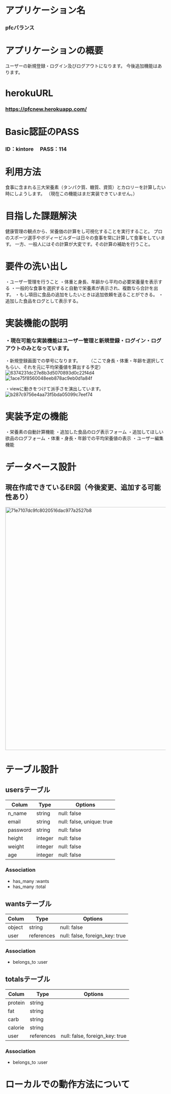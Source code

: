 # アプリケーション名
### pfcバランス

# アプリケーションの概要
ユーザーの新規登録・ログイン及びログアウトになります。
今後追加機能はあります。

# herokuURL
### https://pfcnew.herokuapp.com/ 

# Basic認証のPASS
### ID：kintore　 PASS：114

# 利用方法
食事に含まれる三大栄養素（タンパク質、糖質、資質）とカロリーを計算したい時にしようします。
（現在この機能はまだ実装できていません。）

# 目指した課題解決
健康管理の観点から、栄養価の計算をし可視化することを実行すること。
プロのスポーツ選手やボディービルダーは日々の食事を常に計算して食事をしています。
一方、一般人にはその計算が大変です。その計算の補助を行うこと。

# 要件の洗い出し
・ユーザー管理を行うこと
・体重と身長、年齢から平均の必要栄養量を表示する
・一般的な食事を選択すると自動で栄養素が表示され、複数なら合計を出す。
・もし項目に食品の追加をしたいときは追加依頼を送ることができる。
・追加した食品をログとして表示する。

# 実装機能の説明
### ・現在可能な実装機能はユーザー管理と新規登録・ログイン・ログアウトのみとなっています。
・新規登録画面での挙号になります。
　　（ここで身長・体重・年齢を選択してもらい、それを元に平均栄養値を算出する予定）
![6374231dc27e8b3d5070893d0c22f4d4](https://user-images.githubusercontent.com/83645227/123314867-0f990880-d566-11eb-9b45-ade3b6781f7a.gif)
![1ace75f8560048eeb878ac9eb0d1a84f](https://user-images.githubusercontent.com/83645227/123314906-17f14380-d566-11eb-9a53-5242074bfa3f.gif)


・viewに動きをつけて派手さを演出しています。
![b287c9756e4aa73f5bda05099c7eef74](https://user-images.githubusercontent.com/83645227/123314928-1de72480-d566-11eb-94f7-4964f0cf68a9.gif)


# 実装予定の機能
・栄養素の自動計算機能
・追加した食品のログ表示フォーム
・追加してほしい欲品のログフォーム
・体重・身長・年齢での平均栄養値の表示
・ユーザー編集機能

# データベース設計
## 現在作成できているER図（今後変更、追加する可能性あり）
<img width="761" alt="71e7107dc9fc8020516dac977a2527b8" src="https://user-images.githubusercontent.com/83645227/123307489-81b91f80-d55d-11eb-8d64-44940aa5605d.png">

# テーブル設計

## usersテーブル

| Colum    | Type    | Options                   |
| -------- | ------- | ------------------------- |
| n_name   | string  | null: false               |
| email    | string  | null: false, unique: true |
| password | string  | null: false               |
| height   | integer | null: false               |
| weight   | integer | null: false               |
| age      | integer | null: false               |

### Association

- has_many :wants
- has_many :total

## wantsテーブル

| Colum  | Type       | Options                        |
| ------ | ---------- | ------------------------------ |
| object | string     | null: false                    |
| user   | references | null: false, foreign_key: true |

### Association

- belongs_to :user

## totalsテーブル

| Colum   | Type       | Options                        |
| ------- | ---------- | ------------------------------ |
| protein | string     |                                |
| fat     | string     |                                |
| carb    | string     |                                |
| calorie | string     |                                |
| user    | references | null: false, foreign_key: true |

### Association

- belongs_to :user

# ローカルでの動作方法について

